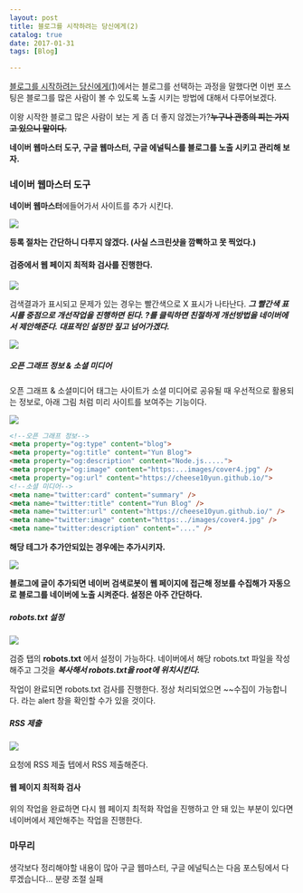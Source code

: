 ```yaml
---
layout: post
title: 블로그를 시작하려는 당신에게(2)
catalog: true
date: 2017-01-31
tags: [Blog]

---
```



[블로그를 시작하려는 당신에게(1)](https://cheese10yun.github.io/blog-start)</b>에서는 블로그를 선택하는 과정을 말했다면 이번 포스팅은 블로그를 많은 사람이 볼 수 있도록 노출 시키는 방법에 대해서 다루어보겠다.

이왕 시작한 블로그 많은 사람이 보는 게 좀 더 좋지 않겠는가?<del><b>누구나 관종의 피는 가지고 있으니 말이다.</b></del>

**네이버 웹마스터 도구, 구글 웹마스터, 구글 에널틱스를 블로그를 노출 시키고 관리해 보자.**

### 네이버 웹마스터 도구

**네이버 웹마스터**에들어가서 사이트를 추가 시킨다.

![](https://i.imgur.com/iJNq0q1.png)

**등록 절차는 간단하니 다루지 않겠다. (사실 스크린샷을 깜빡하고 못 찍었다.)**


#### 검증에서 웹 페이지 최적화 검사를 진행한다.
![](https://i.imgur.com/IVQHkGT.png)

검색결과가 표시되고 문제가 있는 경우는 빨간색으로 X 표시가 나타난다. ***그 빨간색 표시를 중점으로 개선작업을 진행하면 된다. ?를 클릭하면 친절하게 개선방법을 네이버에서 제안해준다. 대표적인 설정만 짚고 넘어가겠다.***


![](https://i.imgur.com/GfExIWL.png)

##### 오픈 그래프 정보 & 소셜 미디어
오픈 그래프 & 소셜미디어 태그는 사이트가 소셜 미디어로 공유될 때 우선적으로 활용되는 정보로, 아래 그림 처럼 미리 사이트를 보여주는 기능이다.  

![](https://i.imgur.com/e2onpRV.png)
```html
<!--오픈 그래프 정보-->
<meta property="og:type" content="blog">
<meta property="og:title" content="Yun Blog">
<meta property="og:description" content="Node.js.....">
<meta property="og:image" content="https:...images/cover4.jpg" />
<meta property="og:url" content="https://cheese10yun.github.io/">
<!--소셜 미디어-->
<meta name="twitter:card" content="summary" />
<meta name="twitter:title" content="Yun Blog" />
<meta name="twitter:url" content="https://cheese10yun.github.io/" />
<meta name="twitter:image" content="https:../images/cover4.jpg" />
<meta name="twitter:description" content="...." />
```
**해당 테그가 추가안되있는 경우에는 추가시키자.**

![](/img/blog-start-2/2.png)

**블로그에 글이 추가되면 네이버 검색로봇이 웹 페이지에 접근해 정보를 수집해가 자동으로 블로그를 네이버에 노출 시켜준다. 설정은 아주 간단하다.**

##### robots.txt 설정

![](https://i.imgur.com/vyJsG6s.png)

검증 탭의 **robots.txt** 에서 설정이 가능하다.
네이버에서 해당 robots.txt 파일을 작성해주고 그것을 ***복사해서 robots.txt을 root에 위치시킨다.***

작업이 완료되면 robots.txt 검사를 진행한다. 정상 처리되었으면 ~~수집이 가능합니다. 라는 alert 창을 확인할 수가 있을 것이다.

##### RSS 제출
![](https://i.imgur.com/TH3OBbT.png)

요청에 RSS 제출 텝에서 RSS 제출해준다.

#### 웹 페이지 최적화 검사
위의 작업을 완료하면 다시 웹 페이지 최적화 작업을 진행하고 안 돼 있는 부분이 있다면 네이버에서 제안해주는 작업을 진행한다.


### 마무리

생각보다 정리해야할 내용이 많아 구글 웹마스터, 구글 에널틱스는 다음 포스팅에서 다루겠습니다... 분량 조절 실패
